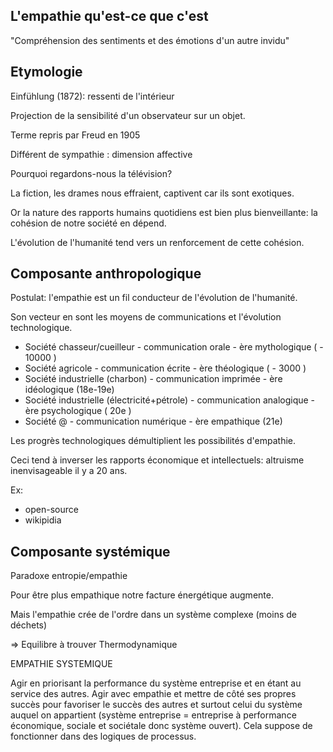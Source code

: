 ## L'empathie qu'est-ce que c'est

"Compréhension des sentiments et des émotions d'un autre invidu"



## Etymologie


Einfühlung (1872): ressenti de l'intérieur

Projection de la sensibilité d'un observateur sur un objet.

Terme repris par Freud en 1905

Différent de sympathie : dimension affective



Pourquoi regardons-nous la télévision?

La fiction, les drames nous effraient, captivent car ils sont exotiques.

Or la nature des rapports humains quotidiens est bien plus bienveillante: la cohésion de notre société en dépend.

L'évolution de l'humanité tend vers un renforcement de cette cohésion.



## Composante anthropologique

Postulat: l'empathie est un fil conducteur de l'évolution de l'humanité.

Son vecteur en sont les moyens de communications et l'évolution technologique.

- Société chasseur/cueilleur - communication orale - ère mythologique ( - 10000 )
- Société agricole - communication écrite - ère théologique ( - 3000 )
- Société industrielle (charbon) - communication imprimée - ère idéologique (18e-19e)
- Société industrielle (électricité+pétrole) - communication analogique - ère psychologique ( 20e )
- Société @ - communication numérique - ère empathique (21e)



Les progrès technologiques démultiplient les possibilités d'empathie.   

Ceci tend à inverser les rapports économique et intellectuels: altruisme inenvisageable il y a 20 ans.

Ex: 
- open-source 
- wikipidia



## Composante systémique


Paradoxe entropie/empathie

Pour être plus empathique notre facture énergétique augmente.

Mais l'empathie crée de l'ordre dans un système complexe (moins de déchets) 

=> Equilibre à trouver
Thermodynamique

EMPATHIE SYSTEMIQUE

Agir en priorisant la performance du système entreprise et en étant au service des autres. 
Agir avec empathie et mettre de côté ses propres succès pour favoriser le succès des autres et surtout celui du système auquel on appartient (système entreprise = entreprise à performance économique, sociale et sociétale donc système ouvert). Cela suppose de fonctionner dans des logiques de processus.







          


